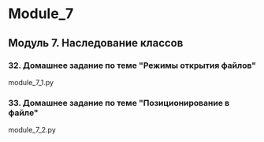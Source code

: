 # Module_7
## Модуль 7. Наследование классов
### 32. Домашнее задание по теме "Режимы открытия файлов"
module_7_1.py
### 33. Домашнее задание по теме "Позиционирование в файле"
module_7_2.py
